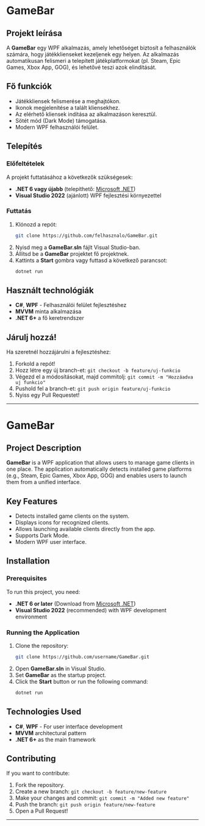 # GameBar

## Projekt leírása
A **GameBar** egy WPF alkalmazás, amely lehetőséget biztosít a felhasználók számára, hogy játékklienseket kezeljenek egy helyen. Az alkalmazás automatikusan felismeri a telepített játékplatformokat (pl. Steam, Epic Games, Xbox App, GOG), és lehetővé teszi azok elindítását.

## Fő funkciók
- Játékkliensek felismerése a meghajtókon.
- Ikonok megjelenítése a talált kliensekhez.
- Az elérhető kliensek indítása az alkalmazáson keresztül.
- Sötét mód (Dark Mode) támogatása.
- Modern WPF felhasználói felület.

## Telepítés
### Előfeltételek
A projekt futtatásához a következők szükségesek:
- **.NET 6 vagy újabb** (telepíthető: [Microsoft .NET](https://dotnet.microsoft.com/download))
- **Visual Studio 2022** (ajánlott) WPF fejlesztési környezettel

### Futtatás
1. Klónozd a repót:
   ```sh
   git clone https://github.com/felhasznalo/GameBar.git
   ```
2. Nyisd meg a **GameBar.sln** fájlt Visual Studio-ban.
3. Állítsd be a **GameBar** projektet fő projektnek.
4. Kattints a **Start** gombra vagy futtasd a következő parancsot:
   ```sh
   dotnet run
   ```

## Használt technológiák
- **C#**, **WPF** - Felhasználói felület fejlesztéshez
- **MVVM** minta alkalmazása
- **.NET 6+** a fő keretrendszer

## Járulj hozzá!
Ha szeretnél hozzájárulni a fejlesztéshez:
1. Forkold a repót!
2. Hozz létre egy új branch-et: `git checkout -b feature/uj-funkcio`
3. Végezd el a módosításokat, majd commitolj: `git commit -m "Hozzáadva uj funkcio"`
4. Pushold fel a branch-et: `git push origin feature/uj-funkcio`
5. Nyiss egy Pull Requestet!


---
# GameBar

## Project Description
**GameBar** is a WPF application that allows users to manage game clients in one place. The application automatically detects installed game platforms (e.g., Steam, Epic Games, Xbox App, GOG) and enables users to launch them from a unified interface.

## Key Features
- Detects installed game clients on the system.
- Displays icons for recognized clients.
- Allows launching available clients directly from the app.
- Supports Dark Mode.
- Modern WPF user interface.

## Installation
### Prerequisites
To run this project, you need:
- **.NET 6 or later** (Download from [Microsoft .NET](https://dotnet.microsoft.com/download))
- **Visual Studio 2022** (recommended) with WPF development environment

### Running the Application
1. Clone the repository:
   ```sh
   git clone https://github.com/username/GameBar.git
   ```
2. Open **GameBar.sln** in Visual Studio.
3. Set **GameBar** as the startup project.
4. Click the **Start** button or run the following command:
   ```sh
   dotnet run
   ```

## Technologies Used
- **C#**, **WPF** - For user interface development
- **MVVM** architectural pattern
- **.NET 6+** as the main framework

## Contributing
If you want to contribute:
1. Fork the repository.
2. Create a new branch: `git checkout -b feature/new-feature`
3. Make your changes and commit: `git commit -m "Added new feature"`
4. Push the branch: `git push origin feature/new-feature`
5. Open a Pull Request!
---
